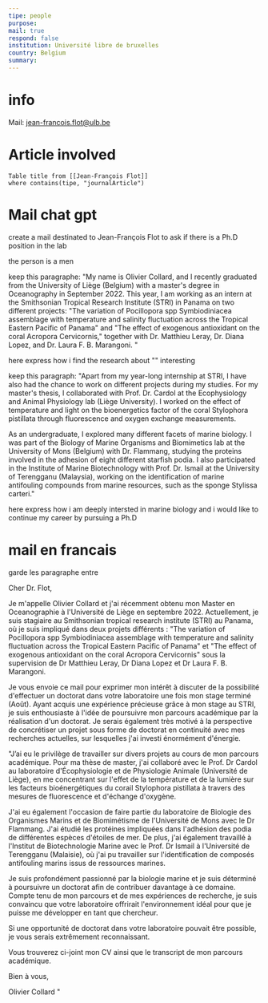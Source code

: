 ```yaml
---
tipe: people
purpose:
mail: true
respond: false
institution: Université libre de bruxelles
country: Belgium
summary:
---
```

# info 
Mail: [jean-francois.flot@ulb.be](mailto:jean-francois.flot@ulb.be?subject= "mailto:jean-francois.flot@ulb.be?subject=")

# Article involved
```dataview 
Table title from [[Jean-François Flot]]
where contains(tipe, "journalArticle")
```

# Mail chat gpt

create a mail destinated to Jean-François Flot to ask if there is a Ph.D position in the lab 

the person is a men

keep this paragraphe:
"My name is Olivier Collard, and I recently graduated from the University of Liège (Belgium) with a master's degree in Oceanography in September 2022. This year, I am working as an intern at the Smithsonian Tropical Research Institute (STRI) in Panama on two different projects: "The variation of Pocillopora spp Symbiodiniacea assemblage with temperature and salinity fluctuation across the Tropical Eastern Pacific of Panama" and "The effect of exogenous antioxidant on the coral Acropora Cervicornis," together with Dr. Matthieu Leray, Dr. Diana Lopez, and Dr. Laura F. B. Marangoni. "

here express how i find the research about "" interesting 

keep this paragraph: "Apart from my year-long internship at STRI, I have also had the chance to work on different projects during my studies. For my master's thesis, I collaborated with Prof. Dr. Cardol at the Ecophysiology and Animal Physiology lab (Liège University). I worked on the effect of temperature and light on the bioenergetics factor of the coral Stylophora pistillata through fluorescence and oxygen exchange measurements.

As an undergraduate, I explored many different facets of marine biology. I was part of the Biology of Marine Organisms and Biomimetics lab at the University of Mons (Belgium) with Dr. Flammang, studying the proteins involved in the adhesion of eight different starfish podia. I also participated in the Institute of Marine Biotechnology with Prof. Dr. Ismail at the University of Terengganu (Malaysia), working on the identification of marine antifouling compounds from marine resources, such as the sponge Stylissa carteri."

here express how i am deeply intersted in marine biology and i would like to continue my career by pursuing a Ph.D

# mail en francais 

garde les paragraphe entre 

Cher Dr. Flot,

Je m'appelle Olivier Collard et j'ai récemment obtenu mon Master en Oceanographie à l'Université de Liège en septembre 2022. Actuellement, je suis stagiaire au Smithsonian tropical research institute (STRI) au Panama, où je suis impliqué dans deux projets différents : "The variation of Pocillopora spp Symbiodiniacea assemblage with temperature and salinity fluctuation across the Tropical Eastern Pacific of Panama" et "The effect of exogenous antioxidant on the coral Acropora Cervicornis" sous la supervision de Dr Matthieu Leray, Dr Diana Lopez et Dr Laura F. B. Marangoni.

Je vous envoie ce mail pour exprimer mon intérêt à discuter de la possibilité d'effectuer un doctorat dans votre laboratoire une fois mon stage terminé (Août). Ayant acquis une expérience précieuse grâce à mon stage au STRI, je suis enthousiaste à l'idée de poursuivre mon parcours académique par la réalisation d'un doctorat. Je serais également très motivé à la perspective de concrétiser un projet sous forme de doctorat en continuité avec mes recherches actuelles, sur lesquelles j'ai investi énormément d'énergie.

"J’ai eu le privilège de travailler sur divers projets au cours de mon parcours académique. Pour ma thèse de master, j'ai collaboré avec le Prof. Dr Cardol au laboratoire d'Écophysiologie et de Physiologie Animale (Université de Liège), en me concentrant sur l'effet de la température et de la lumière sur les facteurs bioénergétiques du corail Stylophora pistillata à travers des mesures de fluorescence et d'échange d'oxygène.

J'ai eu également l'occasion de faire partie du laboratoire de Biologie des Organismes Marins et de Biomimétisme de l'Université de Mons avec le Dr Flammang. J'ai étudié les protéines impliquées dans l'adhésion des podia de différentes espèces d'étoiles de mer. De plus, j'ai également travaillé à l'Institut de Biotechnologie Marine avec le Prof. Dr Ismail à l'Université de Terengganu (Malaisie), où j'ai pu travailler sur l'identification de composés antifouling marins issus de ressources marines.

Je suis profondément passionné par la biologie marine et je suis déterminé à poursuivre un doctorat afin de contribuer davantage à ce domaine. Compte tenu de mon parcours et de mes expériences de recherche, je suis convaincu que votre laboratoire offrirait l'environnement idéal pour que je puisse me développer en tant que chercheur.

Si une opportunité de doctorat dans votre laboratoire pouvait être possible, je vous serais extrêmement reconnaissant.

Vous trouverez ci-joint mon CV ainsi que le transcript de mon parcours académique.

Bien à vous,

Olivier Collard
"
